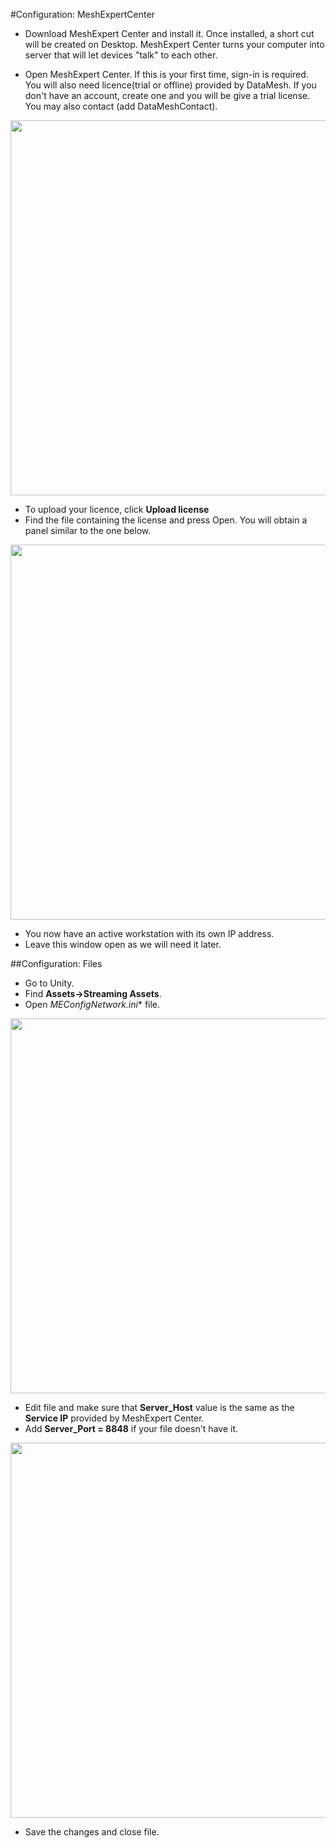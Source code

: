 #Configuration: MeshExpertCenter

- Download MeshExpert Center and install it. 
  Once installed, a short cut will be created on 
  Desktop.
  MeshExpert Center turns your computer into server that will let 
  devices "talk" to each other. 
  
- Open MeshExpert Center. 
  If this is your first time, sign-in is required. You will also 
  need licence(trial or offline) provided by DataMesh.
  If you don't have an account, create one and you will be give a 
  trial license. 
  You may also contact (add DataMeshContact).
 <p align="center">
 <img src="https://user-images.githubusercontent.com/26377727/31697686-c2bc7fb4-b3eb-11e7-9a55-31c93c86ad5b.png" width ="600">
 </p>

- To upload your licence, click **Upload license**
- Find the file containing the license and press Open.
  You will obtain a panel similar to the one below. 
<p align="center">
<img src="https://user-images.githubusercontent.com/26377727/31697691-c75448b8-b3eb-11e7-9471-bf217e49a47f.png" width ="600">
</p>
  
- You now have an active workstation with its own IP address.
- Leave this window open as we will need it later. 

##Configuration: Files
- Go to Unity. 
- Find **Assets->Streaming Assets**.
- Open *MEConfigNetwork.ini** file. 
<p align="center">
<img src="https://user-images.githubusercontent.com/26377727/31697695-cf6729c6-b3eb-11e7-9730-5416773c6dbd.png" width ="600">
</p>

- Edit file and make sure that **Server_Host** value is 
  the same as the **Service IP** provided by MeshExpert Center.
- Add **Server_Port = 8848** if your file doesn't have it.
<p align="center">
<img src="https://user-images.githubusercontent.com/26377727/31697727-f56ad690-b3eb-11e7-9b9e-31e5343321eb.png" width ="600">
</p>

- Save the changes and close file.
